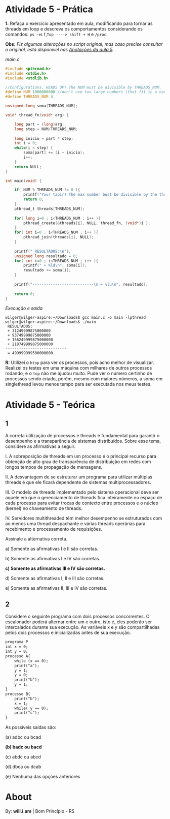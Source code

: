 # Atividade 5 - Prática

**1.** Refaça o exercício apresentado em aula, modificando para tornar as threads em loop e descreva os comportamentos considerando os comandos:
`ps –eLf`,`Top ----> shift + H` e `/proc`.

**Obs:** *Fiz algumas alterações no script original, mas caso precise consultar o original, está disponível nas [Anotações da aula 5](NotasDeAula/Aula%2005%20-%2031.08.2022.md).* 

*main.c*
```c
#include <pthread.h>
#include <stdio.h>
#include <stdlib.h>

//Configurations. HEADS UP! The NUM must be divisible by THREADS_NUM. 
#define NUM 1000000000 //don't use too large numbers (that fit in a normal int)
#define THREADS_NUM 4

unsigned long soma[THREADS_NUM];

void* thread_fn(void* arg) {

    long part = (long)arg;
    long step = NUM/THREADS_NUM;
    
    long inicio = part * step;
    int i = 0;
    while(i < step) {
        soma[part] += (i + inicio);
        i++;
    }
    return NULL;
}

int main(void) {

    if( NUM % THREADS_NUM != 0 ){
    	printf("Your tapir! The max number bust be divisible by the threads number!\n");
    	return 0;
    }
    pthread_t threads[THREADS_NUM];
    
    for( long i=0 ; i<THREADS_NUM ; i++ ){
        pthread_create(&threads[i], NULL, thread_fn, (void*)i );
    }
    for( int i=0 ; i<THREADS_NUM ; i++ ){
        pthread_join(threads[i], NULL);
    }
    
    printf(" RESULTADOS:\n");
    unsigned long resultado = 0;
    for( int i=0 ; i<THREADS_NUM ; i++ ){
    	printf(" + %ld\n", soma[i]);
        resultado += soma[i];
    }
    
    printf("---------------------------\n = %lu\n", resultado);
    
    return 0;
}
```
*Execução e saída*
```console
wilger@wilger-aspire:~/Downloads$ gcc main.c -o main -lpthread
wilger@wilger-aspire:~/Downloads$ ./main
 RESULTADOS:
 + 31249999875000000
 + 93749999875000000
 + 156249999875000000
 + 218749999875000000
---------------------------
 = 499999999500000000
```

**R:** Utilizei o `htop` para ver os processos, pois acho melhor de visualizar.
Realizei os testes em uma máquina com milhares de outros processos rodando, e o `top` não me ajudou muito.
Pude ver o número certinho de processos sendo criado, porém, mesmo com maiores números, a soma em singlethread levou menos tempo para ser executada nos meus testes.


# Atividade 5 - Teórica

## 1

A correta utilização de processos e threads é fundamental para garantir o desempenho e a transparência de sistemas distribuídos. Sobre esse tema, considere as afirmativas a seguir.


I. A sobreposição de threads em um processo é o principal recurso para obtenção de alto grau de transparência de distribuição em redes com longos tempos de propagação de mensagens.

II. A desvantagem de se estruturar um programa para utilizar múltiplas threads é que ele ficará dependente de sistemas multiprocessadores.

III. O modelo de threads implementado pelo sistema operacional deve ser aquele em que o gerenciamento de threads fica inteiramente no espaço de cada processo para evitar trocas de contexto entre processos e o núcleo (kernel) no chaveamento de threads.

IV. Servidores multithreaded têm melhor desempenho se estruturados com ao menos uma thread despachante e várias threads operárias para recebimento e processamento de requisições.


Assinale a alternativa correta.


a) Somente as afirmativas I e II são corretas.

b) Somente as afirmativas I e IV são corretas.

**c) Somente as afirmativas III e IV são corretas.**

d) Somente as afirmativas I, II e III são corretas.

e) Somente as afirmativas II, III e IV são corretas.


## 2
Considere o seguinte programa com dois processos concorrentes. O escalonador poderá alternar entre um e outro, isto é, eles poderão ser intercalados durante sua execução. As variáveis x e y são compartilhadas pelos dois processos e inicializadas antes de sua execução.

```txt
programa P
int x = 0;
int y = 0;
processo A{
    while (x == 0);
    print("a");
    y = 1;
    y = 0;
    print("b");
    y = 1;
}
processo B{
    print("b");
    x = 1;
    while( y == 0);
    print("c");
}
```

As possíveis saídas são:

(a) adbc ou bcad

**(b) badc ou bacd**

(c) abdc ou abcd

(d) dbca ou dcab

(e) Nenhuma das opções anteriores



# About

By: **will.i.am** | Bom Princípio - RS 